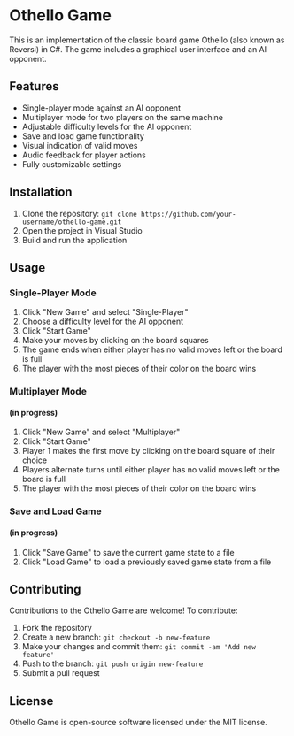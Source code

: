 # Othello Game

This is an implementation of the classic board game Othello (also known as Reversi) in C#. The game includes a graphical user interface and an AI opponent.

## Features

- Single-player mode against an AI opponent
- Multiplayer mode for two players on the same machine
- Adjustable difficulty levels for the AI opponent
- Save and load game functionality
- Visual indication of valid moves
- Audio feedback for player actions
- Fully customizable settings

## Installation

1. Clone the repository: `git clone https://github.com/your-username/othello-game.git`
2. Open the project in Visual Studio
3. Build and run the application

## Usage

### Single-Player Mode

1. Click "New Game" and select "Single-Player"
2. Choose a difficulty level for the AI opponent
3. Click "Start Game"
4. Make your moves by clicking on the board squares
5. The game ends when either player has no valid moves left or the board is full
6. The player with the most pieces of their color on the board wins

### Multiplayer Mode
#### (in progress)

1. Click "New Game" and select "Multiplayer"
2. Click "Start Game"
3. Player 1 makes the first move by clicking on the board square of their choice
4. Players alternate turns until either player has no valid moves left or the board is full
5. The player with the most pieces of their color on the board wins

### Save and Load Game
#### (in progress)

1. Click "Save Game" to save the current game state to a file
2. Click "Load Game" to load a previously saved game state from a file

## Contributing

Contributions to the Othello Game are welcome! To contribute:

1. Fork the repository
2. Create a new branch: `git checkout -b new-feature`
3. Make your changes and commit them: `git commit -am 'Add new feature'`
4. Push to the branch: `git push origin new-feature`
5. Submit a pull request

## License

Othello Game is open-source software licensed under the MIT license.
